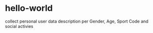 # hello-world
collect personal user data description per Gender, Age, Sport Code and social activies
